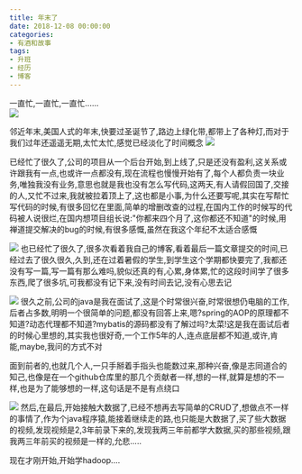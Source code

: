 ```yaml
---
title: 年末了
date: 2018-12-08 00:00:00
categories: 
- 有酒和故事
tags: 
- 升班
- 经历
- 博客
---
```

一直忙,一直忙,一直忙......  
![](https://blog-anthony.s3-ap-northeast-1.amazonaws.com/blog/copy_20201213151632.jpeg)
<!-- more -->

邻近年末,美国人式的年末,快要过圣诞节了,路边上绿化带,都带上了各种灯,而对于我们过年还遥遥无期,太忙太忙,感觉已经淡化了时间概念
![](https://blog-anthony.s3-ap-northeast-1.amazonaws.com/blog/copy_20201213151624.jpeg)

已经忙了很久了,公司的项目从一个后台开始,到上线了,只是还没有盈利,这关系或许跟我有一点,也或许一点都没有,现在流程也慢慢开始有了,每个人都负责一块业务,唯独我没有业务,意思也就是我也没有怎么写代码,这两天,有人请假回国了,交接的人,又忙不过来,我就被拉着顶上了,这也都是小事,为什么还要写呢,其实在写帮忙写代码的时候,有很多回忆在里面,简单的增删改查的过程,在国内工作的时候写的代码被人说很烂,在国内想项目组长说:"你都来四个月了,这你都还不知道"的时候,用禅道提交解决的bug的时候,有很多感慨,虽然在我这个年纪不太适合感慨

![](https://blog-anthony.s3-ap-northeast-1.amazonaws.com/blog/copy_20201213151616.jpeg)
也已经忙了很久了,很多次看着我自己的博客,看着最后一篇文章提交的时间,已经过去了很久很久,久到,还在过着暑假的学生,到学生这个学期都快要完了,我都还没有写一篇,写一篇有那么难吗,貌似还真的有,心累,身体累,忙的这段时间学了很多东西,爬了很多坑,可我都没有记下来,没有时间去记,没有心思去记

![](https://blog-anthony.s3-ap-northeast-1.amazonaws.com/blog/copy_20201213151606.jpeg)
很久之前,公司的java是我在面试了,这是个时常很兴奋,时常很想仍电脑的工作,后者占多数,明明一个很简单的问题,都没有回答上来,嗯?spring的AOP的原理都不知道?动态代理都不知道?mybatis的源码都没有了解过吗?太菜!这是我在面试后者的时候心里想的,其实我也很好奇,一个工作5年的人,连点底层都不知道,或许,肯能,maybe,我问的方式不对

面到前者的,也就几个人,一只手掰着手指头也能数过来,那种兴奋,像是志同道合的知己,也像是在一个github仓库里的那几个贡献者一样,想的一样,就算是想的不一样,也是为了能够想的一样,这句话是不是有点绕口

![](https://blog-anthony.s3-ap-northeast-1.amazonaws.com/blog/copy_20201213151557.jpeg)
然后,在最后,开始接触大数据了,已经不想再去写简单的CRUD了,想做点不一样的事情了,作为个java程序猿,能接着继续走的路,也只能是大数据了,买了些大数据的视频,发现视频是2,3年前录下来的,发现我两三年前都学大数据,买的那些视频,跟我两三年前买的视频是一样的,允悲.....

现在才刚开始,开始学hadoop....


